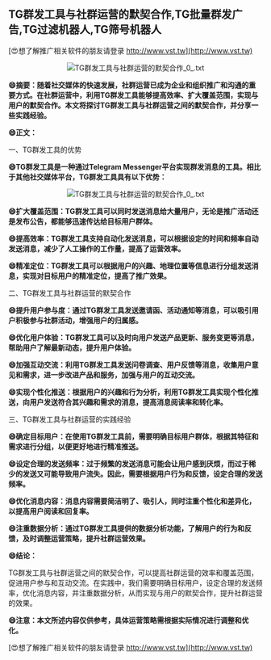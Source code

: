 ## **TG群发工具与社群运营的默契合作,TG批量群发广告,TG过滤机器人,TG筛号机器人**

[😍想了解推广相关软件的朋友请登录 http://www.vst.tw](http://www.vst.tw)

 <center><img src="https://vst.tw/MP4/tuiguang/png/3.png" alt="TG群发工具与社群运营的默契合作_0_.txt"></center>

**😄摘要：随着社交媒体的快速发展，社群运营已成为企业和组织推广和沟通的重要方式。在社群运营中，利用TG群发工具能够提高效率、扩大覆盖范围，实现与用户的默契合作。本文将探讨TG群发工具与社群运营之间的默契合作，并分享一些实践经验。**

**😄正文：**

一、TG群发工具的优势

**😄TG群发工具是一种通过Telegram Messenger平台实现群发消息的工具。相比于其他社交媒体平台，TG群发工具具有以下优势：**

 <center><img src="https://vst.tw/MP4/tuiguang/png/0.png" alt="TG群发工具与社群运营的默契合作_0_.txt"></center>

**😄扩大覆盖范围：TG群发工具可以同时发送消息给大量用户，无论是推广活动还是发布公告，都能够迅速传达给目标用户群体。**

**😄提高效率：TG群发工具支持自动化发送消息，可以根据设定的时间和频率自动发送消息，减少了人工操作的工作量，提高了运营效率。**

**😄精准定位：TG群发工具可以根据用户的兴趣、地理位置等信息进行分组发送消息，实现对目标用户的精准定位，提高了推广效果。**

二、TG群发工具与社群运营的默契合作

**😄提升用户参与度：通过TG群发工具发送邀请函、活动通知等消息，可以吸引用户积极参与社群活动，增强用户的归属感。**

**😄优化用户体验：TG群发工具可以及时向用户发送产品更新、服务变更等消息，帮助用户了解最新动态，提升用户体验。**

**😄加强互动交流：利用TG群发工具发送问卷调查、用户反馈等消息，收集用户意见和需求，进一步改进产品和服务，加强与用户的互动交流。**

**😄实现个性化推送：根据用户的兴趣和行为分析，利用TG群发工具实现个性化推送，向用户发送符合其兴趣和需求的消息，提高消息阅读率和转化率。**

三、TG群发工具与社群运营的实践经验

**😄确定目标用户：在使用TG群发工具前，需要明确目标用户群体，根据其特征和需求进行分组，以便更好地进行精准推送。**

**😄设定合理的发送频率：过于频繁的发送消息可能会让用户感到厌烦，而过于稀少的发送又可能导致用户流失。因此，需要根据用户行为和反馈，设定合理的发送频率。**

**😄优化消息内容：消息内容需要简洁明了、吸引人，同时注重个性化和差异化，以提高用户阅读和回复率。**

**😄注重数据分析：通过TG群发工具提供的数据分析功能，了解用户的行为和反馈，及时调整运营策略，提升社群运营效果。**

**😄结论：**

TG群发工具与社群运营之间的默契合作，可以提高社群运营的效率和覆盖范围，促进用户参与和互动交流。在实践中，我们需要明确目标用户，设定合理的发送频率，优化消息内容，并注重数据分析，从而实现与用户的默契合作，提升社群运营的效果。

**😄注意：本文所述内容仅供参考，具体运营策略需根据实际情况进行调整和优化。**

[😍想了解推广相关软件的朋友请登录 http://www.vst.tw](http://www.vst.tw)



